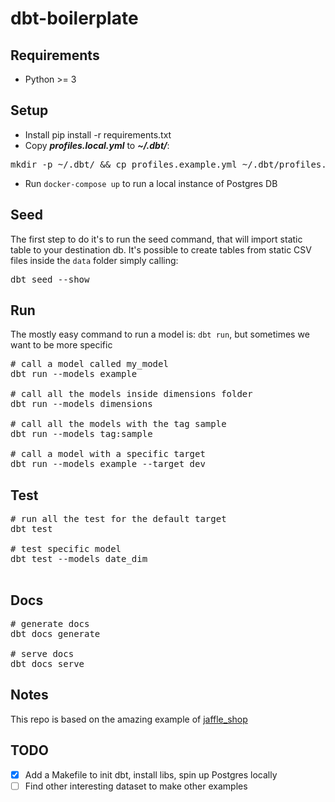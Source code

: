 # dbt-boilerplate

## Requirements
* Python >= 3

## Setup
* Install pip install -r requirements.txt
* Copy **_profiles.local.yml_** to **_~/.dbt/_**: 
<pre>mkdir -p ~/.dbt/ && cp profiles.example.yml ~/.dbt/profiles.yml</pre>
* Run `docker-compose up` to run a local instance of Postgres DB

## Seed
The first step to do it's to run the seed command, that will import static table to your destination db.
It's possible to create tables from static CSV files inside the `data` folder simply calling:
<pre>
dbt seed --show
</pre>

## Run
The mostly easy command to run a model is: `dbt run`, but sometimes we want to be more specific
<pre>
# call a model called my_model
dbt run --models example

# call all the models inside dimensions folder
dbt run --models dimensions

# call all the models with the tag sample
dbt run --models tag:sample

# call a model with a specific target
dbt run --models example --target dev
</pre>

## Test
<pre>
# run all the test for the default target
dbt test

# test specific model
dbt test --models date_dim

</pre>


## Docs
<pre>
# generate docs
dbt docs generate

# serve docs
dbt docs serve
</pre>


## Notes
This repo is based on the amazing example of [jaffle_shop](https://github.com/fishtown-analytics/jaffle_shop)

## TODO 
- [x] Add a Makefile to init dbt, install libs, spin up Postgres locally
- [ ] Find other interesting dataset to make other examples
